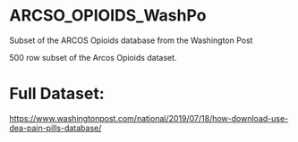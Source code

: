 # ARCSO_OPIOIDS_WashPo
Subset of the ARCOS Opioids database from the Washington Post

500 row subset of the Arcos Opioids dataset.

# Full Dataset:
https://www.washingtonpost.com/national/2019/07/18/how-download-use-dea-pain-pills-database/
